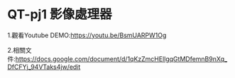 # QT-pj1 影像處理器


1.觀看Youtube DEMO:https://youtu.be/BsmUARPW1Og

2.相關文件:https://docs.google.com/document/d/1qKzZmcHEllgqGtMDfemnB9nXq_DfCFYj_94VTaks4jw/edit

